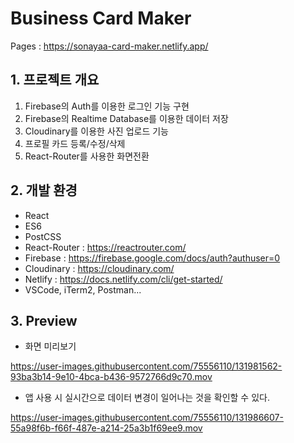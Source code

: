 # Business Card Maker
Pages : https://sonayaa-card-maker.netlify.app/

## 1. 프로젝트 개요
1. Firebase의 Auth를 이용한 로그인 기능 구현
2. Firebase의 Realtime Database를 이용한 데이터 저장
3. Cloudinary를 이용한 사진 업로드 기능
4. 프로필 카드 등록/수정/삭제
5. React-Router를 사용한 화면전환

## 2. 개발 환경
- React
- ES6
- PostCSS
- React-Router : https://reactrouter.com/
- Firebase : https://firebase.google.com/docs/auth?authuser=0
- Cloudinary : https://cloudinary.com/
- Netlify : https://docs.netlify.com/cli/get-started/
- VSCode, iTerm2, Postman...

## 3. Preview
- 화면 미리보기

https://user-images.githubusercontent.com/75556110/131981562-93ba3b14-9e10-4bca-b436-9572766d9c70.mov

- 앱 사용 시 실시간으로 데이터 변경이 일어나는 것을 확인할 수 있다.

https://user-images.githubusercontent.com/75556110/131986607-55a98f6b-f66f-487e-a214-25a3b1f69ee9.mov

